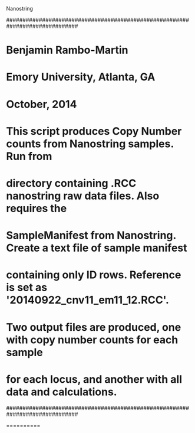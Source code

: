 Nanostring

##############################################################################
# Benjamin Rambo-Martin
# Emory University, Atlanta, GA
# October, 2014
#
#   This script produces Copy Number counts from Nanostring samples. Run from 
# directory containing .RCC nanostring raw data files. Also requires the
# SampleManifest from Nanostring. Create a text file of sample manifest
# containing only ID rows. Reference is set as '20140922_cnv11_em11_12.RCC'. 
# Two output files are produced, one with copy number counts for each sample 
# for each locus, and another with all data and calculations.
##############################################################################


==========
